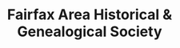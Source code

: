 ---
layout: repo
title: "Fairfax Area Historical & Genealogical Society"
id: 24814
permalink: repos/24814/
---
